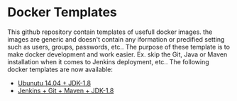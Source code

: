 # Docker Templates

This github repository contain templates of usefull docker images. the images are generic and doesn't contain any iformation or predified setting such as users, groups, passwords, etc..
The purpose of these template is to make docker development and work easier.
Ex. skip the Git, Java or Maven installation when it comes to Jenkins deployment, etc..
The following docker templates are now available:

- [Ubunutu 14.04 + JDK-1.8](Ubunutu1404JDK18Docker/README.md)
- [Jenkins + Git + Maven + JDK-1.8](JenkinsTemplate/README.md)
